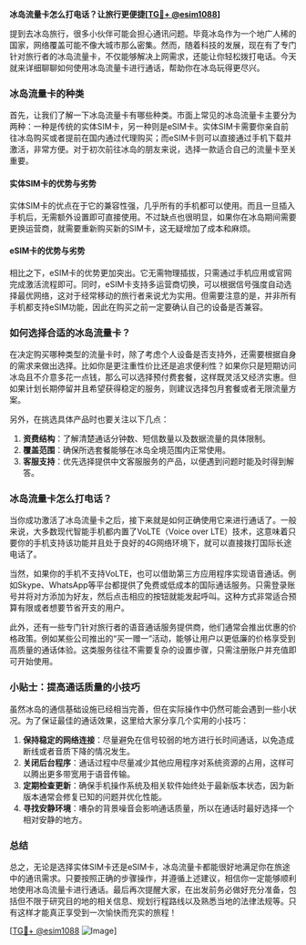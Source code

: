**冰岛流量卡怎么打电话？让旅行更便捷[[TG💪+ @esim1088](https://t.me/s/esim1088)]**

提到去冰岛旅行，很多小伙伴可能会担心通讯问题。毕竟冰岛作为一个地广人稀的国家，网络覆盖可能不像大城市那么密集。然而，随着科技的发展，现在有了专门针对旅行者的冰岛流量卡，不仅能够解决上网需求，还能让你轻松拨打电话。今天就来详细聊聊如何使用冰岛流量卡进行通话，帮助你在冰岛玩得更尽兴。

### 冰岛流量卡的种类

首先，让我们了解一下冰岛流量卡有哪些种类。市面上常见的冰岛流量卡主要分为两种：一种是传统的实体SIM卡，另一种则是eSIM卡。实体SIM卡需要你亲自前往冰岛购买或者提前在国内通过代理购买；而eSIM卡则可以直接通过手机下载并激活，非常方便。对于初次前往冰岛的朋友来说，选择一款适合自己的流量卡至关重要。

#### 实体SIM卡的优势与劣势

实体SIM卡的优点在于它的兼容性强，几乎所有的手机都可以使用。而且一旦插入手机后，无需额外设置即可直接使用。不过缺点也很明显，如果你在冰岛期间需要更换运营商，就需要重新购买新的SIM卡，这无疑增加了成本和麻烦。

#### eSIM卡的优势与劣势

相比之下，eSIM卡的优势更加突出。它无需物理插拔，只需通过手机应用或官网完成激活流程即可。同时，eSIM卡支持多运营商切换，可以根据信号强度自动选择最优网络，这对于经常移动的旅行者来说尤为实用。但需要注意的是，并非所有手机都支持eSIM功能，因此在购买之前一定要确认自己的设备是否兼容。

### 如何选择合适的冰岛流量卡？

在决定购买哪种类型的流量卡时，除了考虑个人设备是否支持外，还需要根据自身的需求来做出选择。比如你是更注重性价比还是追求便利性？如果你只是短期访问冰岛且不介意多花一点钱，那么可以选择预付费套餐，这样既灵活又经济实惠。但如果计划长期停留并且希望获得稳定的服务，则建议选择包月套餐或者无限流量方案。

另外，在挑选具体产品时也要关注以下几点：

1. **资费结构**：了解清楚通话分钟数、短信数量以及数据流量的具体限制。
2. **覆盖范围**：确保所选套餐能够在冰岛全境范围内正常使用。
3. **客服支持**：优先选择提供中文客服服务的产品，以便遇到问题时能及时得到解答。

### 冰岛流量卡怎么打电话？

当你成功激活了冰岛流量卡之后，接下来就是如何正确使用它来进行通话了。一般来说，大多数现代智能手机都内置了VoLTE（Voice over LTE）技术，这意味着只要你的手机支持该功能并且处于良好的4G网络环境下，就可以直接拨打国际长途电话了。

当然，如果你的手机不支持VoLTE，也可以借助第三方应用程序实现语音通话。例如Skype、WhatsApp等平台都提供了免费或低成本的国际通话服务。只需登录账号并将对方添加为好友，然后点击相应的按钮就能发起呼叫。这种方式非常适合预算有限或者想要节省开支的用户。

此外，还有一些专门针对旅行者的语音通话服务提供商，他们通常会推出优惠的价格政策。例如某些公司推出的“买一赠一”活动，能够让用户以更低廉的价格享受到高质量的通话体验。这类服务往往不需要复杂的设置步骤，只需注册账户并充值即可开始使用。

### 小贴士：提高通话质量的小技巧

虽然冰岛的通信基础设施已经相当完善，但在实际操作中仍然可能会遇到一些小状况。为了保证最佳的通话效果，这里给大家分享几个实用的小技巧：

1. **保持稳定的网络连接**：尽量避免在信号较弱的地方进行长时间通话，以免造成断线或者音质下降的情况发生。
2. **关闭后台程序**：通话过程中尽量减少其他应用程序对系统资源的占用，这样可以腾出更多带宽用于语音传输。
3. **定期检查更新**：确保手机操作系统及相关软件始终处于最新版本状态，因为新版本通常会修复已知的问题并优化性能。
4. **寻找安静环境**：嘈杂的背景噪音会影响通话质量，所以在通话时最好选择一个相对安静的地方。

### 总结

总之，无论是选择实体SIM卡还是eSIM卡，冰岛流量卡都能很好地满足你在旅途中的通讯需求。只要按照正确的步骤操作，并遵循上述建议，相信你一定能够顺利地使用冰岛流量卡进行通话。最后再次提醒大家，在出发前务必做好充分准备，包括但不限于研究目的地的相关信息、规划行程路线以及熟悉当地的法律法规等。只有这样才能真正享受到一次愉快而充实的旅程！

[[TG💪+ @esim1088](https://t.me/s/esim1088) ![Image](https://i.postimg.cc/4NQfJmqS/Snipaste-2025-05-13-00-14-12.png)]